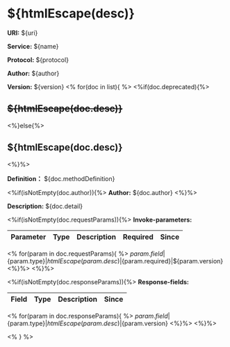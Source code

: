 # ${htmlEscape(desc)}

**URI:** ${uri}

**Service:** ${name}

**Protocol:** ${protocol}

**Author:** ${author}

**Version:** ${version}
<%
for(doc in list){
%>
<%if(doc.deprecated){%>
## ~~${htmlEscape(doc.desc)}~~
<%}else{%>
## ${htmlEscape(doc.desc)}
<%}%>

**Definition：** ${doc.methodDefinition}

<%if(isNotEmpty(doc.author)){%>
**Author:** ${doc.author}
<%}%>

**Description:** ${doc.detail}

<%if(isNotEmpty(doc.requestParams)){%>
**Invoke-parameters:**

Parameter|Type|Description|Required|Since
---|---|---|---|---
<%
for(param in doc.requestParams){
%>
${param.field}|${param.type}|${htmlEscape(param.desc)}|${param.required}|${param.version}
<%}%>
<%}%>

<%if(isNotEmpty(doc.responseParams)){%>
**Response-fields:**

Field | Type|Description|Since
---|---|---|---
<%
for(param in doc.responseParams){
%>
${param.field}|${param.type}|${htmlEscape(param.desc)}|${param.version}
<%}%>
<%}%>

<% } %>



